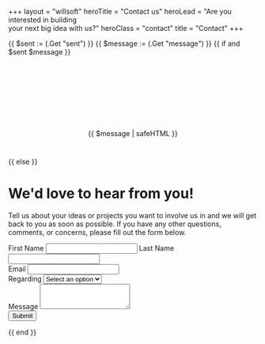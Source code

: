 +++
layout = "willsoft"
heroTitle = "Contact us"
heroLead = "Are you interested in building<br>your next big idea with us?"
heroClass = "contact"
title = "Contact"
+++

{{ $sent := (.Get "sent") }}
{{ $message := (.Get "message") }}
{{ if and $sent $message }}
<div class="mail-success">
  <p class="c-heading-2">{{ $message | safeHTML }}</p>
</div>
<style>
.mail-success {background-image:url(/assets/contact/check-animation-v2.gif);background-size:contain;background-repeat:no-repeat;background-position:center;background-position-y:-50px;padding-top:120px;margin-bottom:40px;text-align:center;}
</style>
{{ else }}
<h1>We'd love to hear from you!</h1>
<p>
Tell us about your ideas or projects you want to involve us in and we will get back to you as soon as possible.
If you have any other questions, comments, or concerns, please fill out the form below.
</p>
<form action="https://formspree.io/f/your-id" method="post">
  <div class="form-group">
    <label for="first_name" class="form">First Name</label>
    <input type="text" class="form-control form" id="first_name" name="first_name" required>
    <label for="last_name" class="form">Last Name</label>
    <input type="text" class="form-control form" id="last_name" name="last_name" required>
  </div>
  <div class="form-group">
    <label for="email" class="form">Email</label>
    <input type="email" class="form-control form" id="email" name="email" required>
  </div>
  <div class="form-group">
    <label for="regarding" class="form">Regarding</label>
    <select name="regarding" id="regarding" class="form" required>
      <option value="" selected disabled>Select an option</option>
      <option value="Hiring">Hiring</option>
      <option value="Project">Project</option>
      <option value="Consulting">Consulting</option>
      <option value="Question">Question</option>
      <option value="Other">Other</option>
    </select>
  </div>
  <div class="form-group">
    <label for="message" class="form">Message</label>
    <textarea class="form-control form" id="message" name="message" rows="3" required></textarea>
  </div>
  <button type="submit" class="form btn btn-primary">Submit</button>
</form>
{{ end }}
